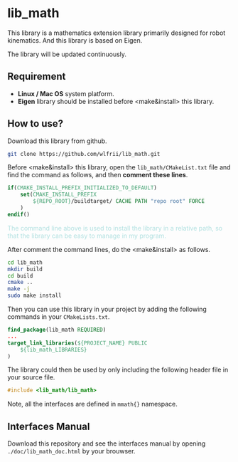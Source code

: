 # lib_math

This library is a mathematics extension library primarily designed for robot kinematics. And this library is based on Eigen.

The library will be updated continuously.

## Requirement

  - <b>Linux / Mac OS</b> system platform.
  - <b>Eigen</b> library should be installed before <make&install> this library.

## How to use?

Download this library from github.
```bash
git clone https://github.com/wlfrii/lib_math.git
```

Before <make&install> this library, open the `lib_math/CMakeList.txt` file and find the command as follows, and then <b>comment these lines</b>.
```cmake
if(CMAKE_INSTALL_PREFIX_INITIALIZED_TO_DEFAULT)
    set(CMAKE_INSTALL_PREFIX 
        ${REPO_ROOT}/buildtarget/ CACHE PATH "repo root" FORCE
    )
endif()
```
<font color=bluegrey>
The command line above is used to install the library in a relative path, so that the library can be easy to manage in my program.  
</font>

After comment the command lines, do the <make&install> as follows.
```bash
cd lib_math
mkdir build
cd build
cmake ..
make -j
sudo make install
```

Then you can use this library in your project by adding the following commands in your `CMakeLists.txt`.
```cmake
find_package(lib_math REQUIRED)
...
target_link_libraries(${PROJECT_NAME} PUBLIC
    ${lib_math_LIBRARIES}
)
```

The library could then be used by only including the following header file in your source file.
```c++
#include <lib_math/lib_math>
```

Note, all the interfaces are defined in `mmath{}` namespace.

## Interfaces Manual

Download this repository and see the interfaces manual by opening `./doc/lib_math_doc.html` by your brouwser.